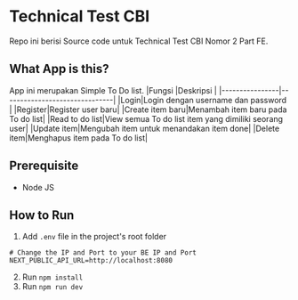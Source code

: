 # Technical Test CBI

Repo ini berisi Source code untuk Technical Test CBI Nomor 2 Part FE.

## What App is this?
App ini merupakan Simple To Do list.
|Fungsi                |Deskripsi                          |
|----------------|-------------------------------|
|Login|Login dengan username dan password            |
|Register|Register user baru|
|Create item baru|Menambah item baru pada To do list|
|Read to do list|View semua To do list item yang dimiliki seorang user|
|Update item|Mengubah item untuk menandakan item done|
|Delete item|Menghapus item pada To do list|

## Prerequisite
- Node JS

## How to Run

1. Add ``` .env ``` file in the project's root folder
```
# Change the IP and Port to your BE IP and Port
NEXT_PUBLIC_API_URL=http://localhost:8080
```
2. Run ``` npm install ```
3. Run ``` npm run dev  ```